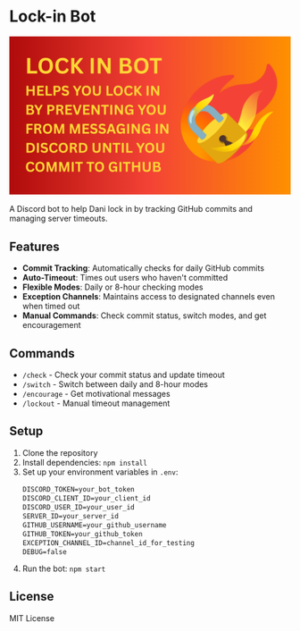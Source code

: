 # Lock-in Bot

![Lock-in Bot](./images/thumbnail.png)

A Discord bot to help Dani lock in by tracking GitHub commits and managing server timeouts.

## Features

- **Commit Tracking**: Automatically checks for daily GitHub commits
- **Auto-Timeout**: Times out users who haven't committed 
- **Flexible Modes**: Daily or 8-hour checking modes
- **Exception Channels**: Maintains access to designated channels even when timed out
- **Manual Commands**: Check commit status, switch modes, and get encouragement

## Commands

- `/check` - Check your commit status and update timeout
- `/switch` - Switch between daily and 8-hour modes
- `/encourage` - Get motivational messages
- `/lockout` - Manual timeout management

## Setup

1. Clone the repository
2. Install dependencies: `npm install`
3. Set up your environment variables in `.env`:
   ```
   DISCORD_TOKEN=your_bot_token
   DISCORD_CLIENT_ID=your_client_id
   DISCORD_USER_ID=your_user_id
   SERVER_ID=your_server_id
   GITHUB_USERNAME=your_github_username
   GITHUB_TOKEN=your_github_token
   EXCEPTION_CHANNEL_ID=channel_id_for_testing
   DEBUG=false
   ```
4. Run the bot: `npm start`

## License

MIT License
